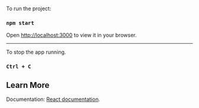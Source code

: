 To run the project:

### `npm start`

Open [http://localhost:3000](http://localhost:3000) to view it in your browser.

 ------------------------------

To stop the app running.

### `Ctrl + C`

## Learn More

Documentation: [React documentation](https://reactjs.org/).
